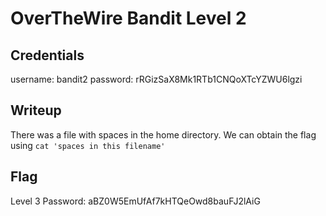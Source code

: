 # OverTheWire Bandit Level 2

## Credentials
username: bandit2
password: rRGizSaX8Mk1RTb1CNQoXTcYZWU6lgzi

## Writeup
There was a file with spaces in the home directory. We can obtain the flag using `cat 'spaces in this filename'`

## Flag
Level 3 Password: aBZ0W5EmUfAf7kHTQeOwd8bauFJ2lAiG
